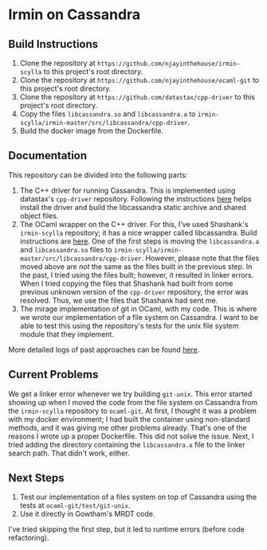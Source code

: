 # Irmin on Cassandra

## Build Instructions
1. Clone the repository at `https://github.com/njayinthehouse/irmin-scylla` to 
this project's root directory.
2. Clone the repository at `https://github.com/njayinthehouse/ocaml-git` to this
project's root directory.
3. Clone the repository at `https://github.com/datastax/cpp-driver` to this 
project's root directory.
3. Copy the files `libcassandra.so` and `libcassandra.a` to 
`irmin-scylla/irmin-master/src/libcassandra/cpp-driver`.
4. Build the docker image from the Dockerfile.

## Documentation
This repository can be divided into the following parts:
1. The C++ driver for running Cassandra. This is implemented using datastax's 
`cpp-driver` repository. Following the instructions [here](https://github.com/datastax/cpp-driver)
helps install the driver and build the libcassandra static archive and shared
object files. 
2. The OCaml wrapper on the C++ driver. For this, I've used Shashank's 
`irmin-scylla` repository; it has a nice wrapper called libcassandra. Build 
instructions are [here](https://github.com/njayinthehouse/irmin-scylla). One of the 
first steps is moving the `libcassandra.a` and `libcassandra.so` files to
`irmin-scylla/irmin-master/src/libcassandra/cpp-driver`. However, please note that
the files moved above are *not* the same as the files built in the previous step.
In the past, I tried using the files built; however, it resulted in linker errors.
When I tried copying the files that Shashank had built from some previous unknown
version of the `cpp-driver` repository, the error was resolved. Thus, we use the
files that Shashank had sent me.
3. The mirage implementation of git in OCaml, with my code. This is where we wrote
our implementation of a file system on Cassandra. I want to be able to test this
using the repository's tests for the unix file system module that they implement.

More detailed logs of past approaches can be found [here](https://gist.github.com/njayinthehouse/bfc162c10953dd88e1048c6b4bc7be7c).

## Current Problems
We get a linker error whenever we try building `git-unix`. This error started 
showing up when I moved the code from the file system on Cassandra from the 
`irmin-scylla` repository to `ocaml-git`. At first, I thought it was a problem 
with my docker environment; I had built the container using non-standard methods,
and it was giving me other problems already. That's one of the reasons I wrote up a
proper Dockerfile. This did not solve the issue. Next, I tried adding the directory
containing the `libcassandra.a` file to the linker search path. That didn't work,
either.

## Next Steps
1. Test our implementation of a files system on top of Cassandra using the tests at
`ocaml-git/test/git-unix`.
2. Use it directly in Gowtham's MRDT code.

I've tried skipping the first step, but it led to runtime errors (before code 
refactoring).
